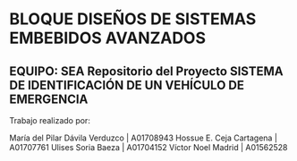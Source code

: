 # BLOQUE DISEÑOS DE SISTEMAS EMBEBIDOS AVANZADOS
EQUIPO: SEA
Repositorio del Proyecto SISTEMA DE IDENTIFICACIÓN DE UN VEHÍCULO DE EMERGENCIA
---
Trabajo realizado por:

María del Pilar Dávila Verduzco | A01708943
Hossue E. Ceja Cartagena | A01707761
Ulises Soria Baeza | A01704152
Víctor Noel Madrid | A01562528

